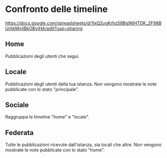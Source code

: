 # Confronto delle timeline

https://docs.google.com/spreadsheets/d/1lxQ2ugKrhz58Bg96HTDK_2F98BUritkMyIiBkOByjHA/edit?usp=sharing

## Home
Pubblicazioni degli utenti che segui.

## Locale
Pubblicazioni degli utenti della tua istanza. Non vengono mostrate le note pubblicate con lo stato "principale".

## Sociale
Raggruppa le timeline "home" e "locale".

## Federata
Tutte le pubblicazioni ricevute dall'istanza, sia locali che altre. Non vengono mostrate le note pubblicate con lo stato "home".
